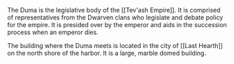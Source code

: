The Duma is the legislative body of the [[Tev'ash Empire]]. It is comprised of representatives from the Dwarven clans who legislate and debate policy for the empire. It is presided over by the emperor and aids in the succession process when an emperor dies. 

The building where the Duma meets is located in the city of [[Last Hearth]] on the north shore of the harbor. It is a large, marble domed building.